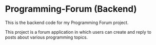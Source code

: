 # Programming-Forum (Backend)

This is the backend code for my Programming Forum project.

This project is a forum application in which users can create and reply to posts about various programming topics.
